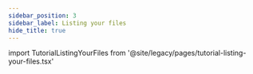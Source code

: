 ```yaml
---
sidebar_position: 3
sidebar_label: Listing your files
hide_title: true
---
```

import TutorialListingYourFiles from '@site/legacy/pages/tutorial-listing-your-files.tsx'


<TutorialListingYourFiles/>
